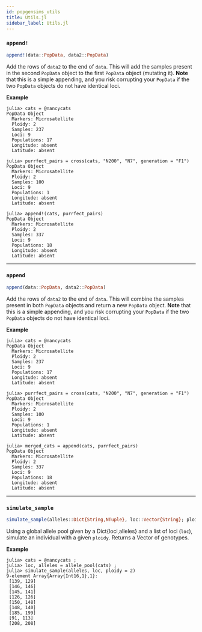 ```yaml
---
id: popgensims_utils
title: Utils.jl
sidebar_label: Utils.jl
---
```


### `append!`
```julia
append!(data::PopData, data2::PopData)
```
Add the rows of `data2` to the end of `data`. This will add the samples present
in the second `PopData` object to the first `PopData` object (mutating it). 
**Note** that this is a simple appending, and you risk corrupting your `PopData` if
the two `PopData` objects do not have identical loci.

**Example**
```
julia> cats = @nancycats
PopData Object
  Markers: Microsatellite
  Ploidy: 2
  Samples: 237
  Loci: 9
  Populations: 17
  Longitude: absent
  Latitude: absent

julia> purrfect_pairs = cross(cats, "N200", "N7", generation = "F1")
PopData Object
  Markers: Microsatellite
  Ploidy: 2
  Samples: 100
  Loci: 9
  Populations: 1
  Longitude: absent
  Latitude: absent

julia> append!(cats, purrfect_pairs)
PopData Object
  Markers: Microsatellite
  Ploidy: 2
  Samples: 337
  Loci: 9
  Populations: 18
  Longitude: absent
  Latitude: absent
```
----
### `append`

```julia
append(data::PopData, data2::PopData)
```
Add the rows of `data2` to the end of `data`. This will combine the samples present
in both `PopData` objects and return a new `PopData` object. **Note** that this is 
a simple appending, and you risk corrupting your `PopData` if the two `PopData` 
objects do not have identical loci.

**Example**
```
julia> cats = @nancycats
PopData Object
  Markers: Microsatellite
  Ploidy: 2
  Samples: 237
  Loci: 9
  Populations: 17
  Longitude: absent
  Latitude: absent

julia> purrfect_pairs = cross(cats, "N200", "N7", generation = "F1")
PopData Object
  Markers: Microsatellite
  Ploidy: 2
  Samples: 100
  Loci: 9
  Populations: 1
  Longitude: absent
  Latitude: absent

julia> merged_cats = append(cats, purrfect_pairs)
PopData Object
  Markers: Microsatellite
  Ploidy: 2
  Samples: 337
  Loci: 9
  Populations: 18
  Longitude: absent
  Latitude: absent
```

-----

### `simulate_sample`
```julia
simulate_sample(alleles::Dict{String,NTuple}, loc::Vector{String}; ploidy::Int)
```
Using a global allele pool given by a Dict{loci,alleles} and a list of loci (`loc`), simulate
an individual with a given `ploidy`. Returns a Vector of genotypes.

**Example**
```
julia> cats = @nancycats ;
julia> loc, alleles = allele_pool(cats) ;
julia> simulate_sample(alleles, loc, ploidy = 2)
9-element Array{Array{Int16,1},1}:
 [139, 129]
 [146, 146]
 [145, 141]
 [126, 126]
 [150, 148]
 [148, 140]
 [185, 199]
 [91, 113]
 [208, 208]
```
